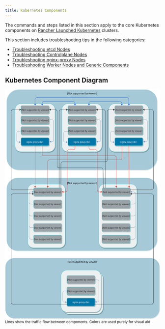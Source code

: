 ```yaml
---
title: Kubernetes Components
---
```


<head>
  <link rel="canonical" href="https://ranchermanager.docs.rancher.com/troubleshooting/kubernetes-components"/>
</head>

The commands and steps listed in this section apply to the core Kubernetes components on [Rancher Launched Kubernetes](../../cluster-administration/launch-kubernetes-with-rancher/launch-kubernetes-with-rancher.md) clusters.

This section includes troubleshooting tips in the following categories:

- [Troubleshooting etcd Nodes](../../../docs/troubleshooting/kubernetes-components/troubleshooting-etcd-nodes.md)
- [Troubleshooting Controlplane Nodes](../../../docs/troubleshooting/kubernetes-components/troubleshooting-controlplane-nodes.md)
- [Troubleshooting nginx-proxy Nodes](../../../docs/troubleshooting/kubernetes-components/troubleshooting-nginx-proxy.md)
- [Troubleshooting Worker Nodes and Generic Components](../../../docs/troubleshooting/kubernetes-components/troubleshooting-worker-nodes-and-generic-components.md)

## Kubernetes Component Diagram

![Cluster diagram](/img/clusterdiagram.svg)<br/>
<sup>Lines show the traffic flow between components. Colors are used purely for visual aid</sup>